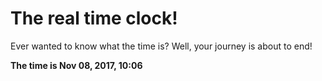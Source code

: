 # The real time clock!

Ever wanted to know what the time is? Well, your journey is about to end!

**The time is Nov 08, 2017, 10:06**